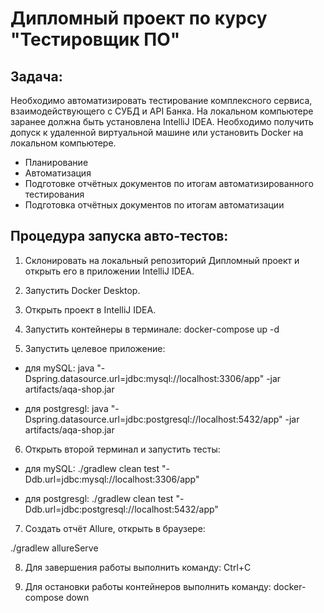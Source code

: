 # Дипломный проект по курсу "Тестировщик ПО"
## Задача:
Необходимо автоматизировать тестирование комплексного сервиса, взаимодействующего с СУБД и API Банка.
На локальном компьютере заранее должна быть установлена IntelliJ IDEA. Необходимо получить допуск к удаленной виртуальной машине или установить Docker на локальном компьютере.
* Планирование
* Автоматизация
* Подготовке отчётных документов по итогам автоматизированного тестирования
* Подготовка отчётных документов по итогам автоматизации

## Процедура запуска авто-тестов:

1. Склонировать на локальный репозиторий Дипломный проект и открыть его в приложении IntelliJ IDEA.

2. Запустить Docker Desktop.

3. Открыть проект в IntelliJ IDEA.

4. Запустить контейнеры в терминале:
   docker-compose up -d

5. Запустить целевое приложение:

* для mySQL: java "-Dspring.datasource.url=jdbc:mysql://localhost:3306/app" -jar artifacts/aqa-shop.jar

* для postgresgl: java "-Dspring.datasource.url=jdbc:postgresql://localhost:5432/app" -jar artifacts/aqa-shop.jar

6. Открыть второй терминал и запустить тесты:

* для mySQL: ./gradlew clean test "-Ddb.url=jdbc:mysql://localhost:3306/app"

* для postgresgl: ./gradlew clean test "-Ddb.url=jdbc:postgresql://localhost:5432/app"

7. Создать отчёт Allure, открыть в браузере:

./gradlew allureServe

8. Для завершения работы выполнить команду: Ctrl+C

9. Для остановки работы контейнеров выполнить команду: docker-compose down